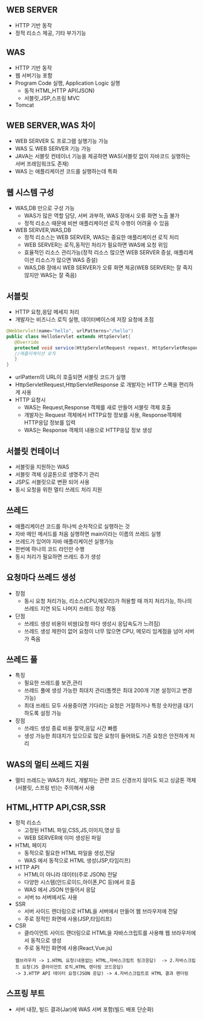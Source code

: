 ## WEB SERVER   
 - HTTP 기반 동작
 - 정적 리소스 제공, 기타 부가기능

## WAS
 - HTTP 기반 동작
 - 웹 서버기능 포함
 - Program Code 실행, Application Logic 실행
   - 동적 HTML,HTTP API(JSON)
   - 서블릿,JSP,스프링 MVC
 - Tomcat

## WEB SERVER,WAS 차이
 - WEB SERVER 도 프로그램 실행기능 가능
 - WAS 도 WEB SERVER 기능 가능
 - JAVA는 서블릿 컨테이너 기능을 제공하면 WAS(서블릿 없이 자바코드 실행하는 서버 프레임워크도 존재)
 - WAS 는 애플리케이션 코드를 실행하는데 특화

## 웹 시스템 구성
 - WAS,DB 만으로 구성 가능
   - WAS가 많은 역할 담당, 서버 과부하, WAS 장애시 오류 화면 노출 불가
   - 정적 리소스 때문에 비싼 애플리케이션 로직 수행이 어려울 수 있음
 - WEB SERVER,WAS,DB
   - 정적 리소스는 WEB SERVER, WAS는 중요한 애플리케이션 로직 처리
   - WEB SERVER는 로직,동적인 처리가 필요하면 WAS에 요청 위임
   - 효율적인 리소스 관리가능(정적 리소스 많으면 WEB SERVER 증설, 애플리케이션 리소스가 많으면 WAS 증설)
   - WAS,DB 장애시 WEB SERVER가 오류 화면 제공(WEB SERVER는 잘 죽지 않지만 WAS는 잘 죽음)

## 서블릿
 - HTTP 요청,응답 메세지 처리
 - 개발자는 비즈니스 로직 실행, 데이터베이스에 저장 요청에 초점
 ```java
@WebServlet(name="hello", urlPatterns="/hello")
public class HelloServlet extends HttpServlet{
    @Override
    protected void service(HttpServletRequest request, HttpServletResponse response){
    //애플리케이션 로직
    }
}
```
 - urlPattern의 URL이 호출되면 서블릿 코드가 실행
 - HttpServletRequest,HttpServletResponse 로 개발자는 HTTP 스펙을 편리하게 사용
 - HTTP 요청시
   - WAS는 Request,Response 객체를 새로 만들어 서블릿 객체 호출
   - 개발자는 Request 객체에서 HTTP요청 정보를 사용, Response객체에 HTTP응답 정보를 입력
   - WAS는 Response 객체의 내용으로 HTTP응답 정보 생성

## 서블릿 컨테이너
 - 서블릿을 지원하는 WAS
 - 서블릿 객체 싱글톤으로 생명주기 관리
 - JSP도 서블릿으로 변환 되어 사용
 - 동시 요청을 위한 멀티 쓰레드 처리 지원

## 쓰레드
 - 애플리케이션 코드를 하나씩 순차적으로 실행하는 것
 - 자바 메인 메서드를 처음 실행하면 main이라는 이름의 쓰레드 실행
 - 쓰레드가 있어야 자바 애플리케이션 실행가능
 - 한번에 하나의 코드 라인만 수행
 - 동시 처리가 필요하면 쓰레드 추가 생성

## 요청마다 쓰레드 생성
 - 장점
   - 동시 요청 처리가능, 리소스(CPU,메모리)가 허용할 때 까지 처리가능, 하나의 쓰레드 지연 되도 나머지 쓰레드 정상 작동
 - 단점
   - 쓰레드 생성 비용이 비쌈(요청 마다 생성시 응답속도가 느려짐)
   - 쓰레드 생성 제한이 없어 요청이 너무 많으면 CPU, 메모리 임계점을 넘어 서버가 죽음
  
 ## 쓰레드 풀
  - 특징
    - 필요한 쓰레드를 보관,관리
    - 쓰레드 풀에 생성 가능한 최대치 관리(톰켓은 최대 200개 기본 설정이고 변경 가능)
    - 최대 쓰레드 모두 사용중이면 기다리는 요청은 거절하거나 특정 숫자만큼 대기하도록 설정 가능
  - 장점
    - 쓰레드 생성 종료 비용 절약,응답 시간 빠름
    - 생성 가능한 최대치가 있으므로 많은 요청이 들어와도 기존 요청은 안전하게 처리

 ## WAS의 멀티 쓰레드 지원
   - 멀티 쓰레드는 WAS가 처리, 개발자는 관련 코드 신경쓰지 않아도 되고 싱글톤 객체(서블릿, 스프링 빈)는 주의해서 사용

 ## HTML,HTTP API,CSR,SSR
   - 정적 리소스
     - 고정된 HTML 파일,CSS,JS,이미지,영상 등
     - WEB SERVER에 이미 생성된 파일
   - HTML 페이지
     - 동적으로 필요한 HTML 파일을 생성,전달
     -  WAS 에서 동적으로 HTML 생성(JSP,타임리프)
   - HTTP API
     - HTML이 아니라 데이터(주로 JSON) 전달
     - 다양한 시스템(안드로이드,아이폰,PC 등)에서 호출
     - WAS 에서 JSON 만들어서 응답
     - 서버 to 서버에서도 사용
   - SSR
     - 서버 사이드 렌더링으로 HTML을 서버에서 만들어 웹 브라우저에 전달
     - 주로 정적인 화면에 사용(JSP,타임리프)
   - CSR
     - 클라이언트 사이드 랜더링으로 HTML을 자바스크립트를 사용해 웹 브라우저에서 동적으로 생성
     - 주로 동적인 화면에 사용(React,Vue.js)
     ```
     웹브라우저 -> 1.HTML 요청(내용없는 HTML,자바스크립트 링크응답)  -> 2.자바스크립트 요청(JS 클라이언트 로직,HTML 랜더링 코드응답)
     -> 3.HTTP API 데이터 요청(JSON 응답) -> 4.자바스크립트로 HTML 결과 렌더링
     ```

 ## 스프링 부트
   - 서버 내장, 빌드 결과(Jar)에 WAS 서버 포함(빌드 배포 단순화)
